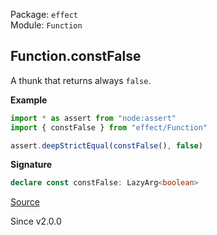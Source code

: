 Package: `effect`<br />
Module: `Function`<br />

## Function.constFalse

A thunk that returns always `false`.

**Example**

```ts
import * as assert from "node:assert"
import { constFalse } from "effect/Function"

assert.deepStrictEqual(constFalse(), false)
```

**Signature**

```ts
declare const constFalse: LazyArg<boolean>
```

[Source](https://github.com/Effect-TS/effect/tree/main/packages/effect/src/Function.ts#L301)

Since v2.0.0